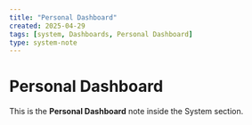 ```yaml
---
title: "Personal Dashboard"
created: 2025-04-29
tags: [system, Dashboards, Personal Dashboard]
type: system-note
---
```


# Personal Dashboard

This is the **Personal Dashboard** note inside the System section.
